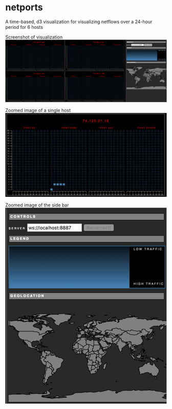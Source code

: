 # netports
A time-based, d3 visualization for visualizing netflows over a 24-hour period for 6 hosts

Screenshot of visualization
![visualization screen shot](viz/images/viz_screen_shot.png)

Zoomed image of  a single host
![visualization host screen shot](viz/images/single_host.png)


Zoomed image of the side bar
![visualization side bar](viz/images/side_bar.png)


